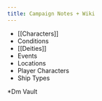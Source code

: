 ```yaml
---
title: Campaign Notes + Wiki
---
```

- [[Characters]]
- Conditions
- [[Deities]]
- Events
- Locations
- Player Characters
- Ship Types

*Dm Vault
